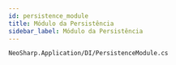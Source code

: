 ```yaml
---
id: persistence_module
title: Módulo da Persistência
sidebar_label: Módulo da Persistência
---
```


```
NeoSharp.Application/DI/PersistenceModule.cs
```
